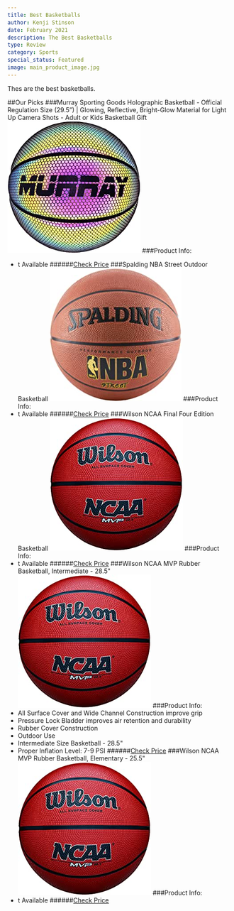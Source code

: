 ```yaml
---
title: Best Basketballs
author: Kenji Stinson
date: February 2021
description: The Best Basketballs
type: Review
category: Sports
special_status: Featured
image: main_product_image.jpg
---
```


Thes are the best basketballs.

##Our Picks
###Murray Sporting Goods Holographic Basketball - Official Regulation Size (29.5”) | Glowing, Reflective, Bright-Glow Material for Light Up Camera Shots - Adult or Kids Basketball Gift
![Murray Sporting Goods Holographic Basketball - Official Regulation Size (29.5”) | Glowing, Reflective, Bright-Glow Material for Light Up Camera Shots - Adult or Kids Basketball Gift](./MurraySpo.jpeg)
###Product Info:
- t Available
######[Check Price](https://www.amazon.com/gp/slredirect/picassoRedirect.html/ref=pa_sp_atf_aps_sr_pg1_1?ie=UTF8&adId=A0754202YCWJ0T2REBG&url=%2FMurray-Sporting-Goods-Holographic-Basketball%2Fdp%2FB08CVTK1PV%2Fref%3Dsr_1_1_sspa%3Fdchild%3D1%26keywords%3Dbasketballs%26qid%3D1613448360%26sr%3D8-1-spons%26psc%3D1%26smid%3DA20WHZMAQD4YJU&qualifier=1613448359&id=3915566855684246&widgetName=sp_atf)
###Spalding NBA Street Outdoor Basketball
![Spalding NBA Street Outdoor Basketball](./SpaldingN.jpeg)
###Product Info:
- t Available
######[Check Price](https://www.amazon.com/Spalding-NBA-Street-Basketball-Official/dp/B0009VELG4/ref=sr_1_2?dchild=1&keywords=basketballs&qid=1613448360&sr=8-2)
###Wilson NCAA Final Four Edition Basketball
![Wilson NCAA Final Four Edition Basketball](./WilsonNCA.jpeg)
###Product Info:
- t Available
######[Check Price](https://www.amazon.com/Wilson-NCAA-Final-Basketball-Official/dp/B0009KF59M/ref=sr_1_3?dchild=1&keywords=basketballs&qid=1613448360&sr=8-3)
###Wilson NCAA MVP Rubber Basketball, Intermediate - 28.5"
![Wilson NCAA MVP Rubber Basketball, Intermediate - 28.5"](./WilsonNCA.jpeg)
###Product Info:
- All Surface Cover and Wide Channel Construction improve grip
- Pressure Lock Bladder improves air retention and durability
- Rubber Cover Construction
- Outdoor Use
- Intermediate Size Basketball - 28.5"
- Proper Inflation Level: 7-9 PSI
######[Check Price](https://www.amazon.com/NCAA-Street-Ball-Champion-Basketball/dp/B000PD8THS/ref=sr_1_4?dchild=1&keywords=basketballs&qid=1613448360&sr=8-4)
###Wilson NCAA MVP Rubber Basketball, Elementary - 25.5"
![Wilson NCAA MVP Rubber Basketball, Elementary - 25.5"](./WilsonNCA.jpeg)
###Product Info:
- t Available
######[Check Price](https://www.amazon.com/Wilson-NCAA-MVP-Rubber-Basketball/dp/B07D75Y7QR/ref=sr_1_5?dchild=1&keywords=basketballs&qid=1613448360&sr=8-5)
